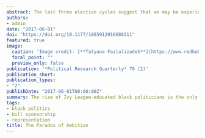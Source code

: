 ```yaml
---
abstract: The last three election cycles suggest that we may be experiencing a surge in black political ambition. Barack Obama's historic election is sandwiched between the failed efforts of people such as Denise Majette, Harold Ford Jr., Artur Davis, and Kendrick Meek. Combined with Cory Booker's senatorial run, scholars have argued that there is a need for a reevaluation of black political ambition and a new classification for black politics itself. If we are experiencing a genuine emergence of a new ambitious breed of black politicians, then the paradox of ambition--that black electoral success is detrimental to black agenda setting--would suggest that we may also be experiencing a major abandonment of black politics. This paper begins to investigate this possibility in terms of individual bill sponsorship for black members of Congress from 1947 to 2010.
authors:
- admin
date: "2017-06-01"
doi: "https://doi.org/10.1177/1065912916688111"
featured: true
image:
  caption: 'Image credit: [**Tatyana Fazlalizadeh**](https://www.redbubble.com/people/tlynnfaz/works/1944216-barack-obama)'
  focal_point: ""
  preview_only: false
publication: '*Political Research Quarterly* 70 (2)'
publication_short: 
publication_types:
- "2"
publishDate: "2017-06-01T00:00:00Z"
summary: The rise of Ivy League-educated black politicians is the only potentially meaningful change in the nature of black representatives since 1947. However, the policy consequences of that change are ambiguous. 
tags:
- black politics
- bill sponsorship
- representation
title: The Paradox of Ambition
---
```



